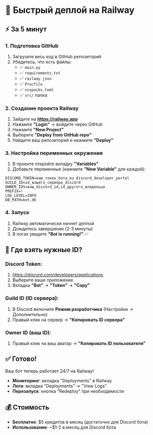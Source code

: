 # 🚀 Быстрый деплой на Railway

## ⚡ За 5 минут

### 1. Подготовка GitHub
1. Загрузите весь код в GitHub репозиторий
2. Убедитесь, что есть файлы:
   - ✅ `main.py`
   - ✅ `requirements.txt`
   - ✅ `railway.json`
   - ✅ `Procfile`
   - ✅ `nixpacks.toml`
   - ✅ `src/` папка

### 2. Создание проекта Railway
1. Зайдите на **https://railway.app**
2. Нажмите **"Login"** → войдите через GitHub
3. Нажмите **"New Project"**
4. Выберите **"Deploy from GitHub repo"**
5. Найдите ваш репозиторий и нажмите **"Deploy"**

### 3. Настройка переменных окружения
1. В проекте откройте вкладку **"Variables"**
2. Добавьте переменные (нажмите **"New Variable"** для каждой):

```
DISCORD_TOKEN=ваш_токен_бота_из_discord_developer_portal
GUILD_ID=id_вашего_сервера_discord
OWNER_IDS=ваш_discord_id,id_другого_владельца
PREFIX=!
LOG_LEVEL=INFO
DB_PATH=bot.db
```

### 4. Запуск
1. Railway автоматически начнет деплой
2. Дождитесь завершения (2-3 минуты)
3. В логах увидите **"Bot is running!"** ✅

## 🔧 Где взять нужные ID?

### Discord Token:
1. https://discord.com/developers/applications
2. Выберите ваше приложение
3. Вкладка **"Bot"** → **"Token"** → **"Copy"**

### Guild ID (ID сервера):
1. В Discord включите **Режим разработчика** (Настройки → Дополнительно)
2. Правый клик на сервер → **"Копировать ID сервера"**

### Owner ID (ваш ID):
1. Правый клик на ваш аватар → **"Копировать ID пользователя"**

## ✅ Готово!

Ваш бот теперь работает 24/7 на Railway! 

- **Мониторинг**: вкладка "Deployments" в Railway
- **Логи**: вкладка "Deployments" → "View Logs"
- **Перезапуск**: кнопка "Redeploy" при необходимости

## 💰 Стоимость
- **Бесплатно**: $5 кредитов в месяц (достаточно для Discord бота)
- **Использование**: ~$1-2 в месяц для Discord бота

